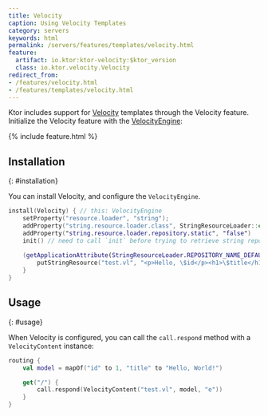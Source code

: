 ```yaml
---
title: Velocity
caption: Using Velocity Templates
category: servers
keywords: html
permalink: /servers/features/templates/velocity.html
feature:
  artifact: io.ktor:ktor-velocity:$ktor_version
  class: io.ktor.velocity.Velocity
redirect_from:
- /features/velocity.html
- /features/templates/velocity.html
---
```


Ktor includes support for [Velocity](http://velocity.apache.org/) templates through the Velocity
feature.  Initialize the Velocity feature with the
[VelocityEngine](https://velocity.apache.org/engine/1.7/apidocs/org/apache/velocity/app/VelocityEngine.html):

{% include feature.html %}

## Installation
{: #installation}

You can install Velocity, and configure the `VelocityEngine`.

```kotlin
install(Velocity) { // this: VelocityEngine
    setProperty("resource.loader", "string");
    addProperty("string.resource.loader.class", StringResourceLoader::class.java.name)
    addProperty("string.resource.loader.repository.static", "false")
    init() // need to call `init` before trying to retrieve string repository
    
    (getApplicationAttribute(StringResourceLoader.REPOSITORY_NAME_DEFAULT) as StringResourceRepository).apply {
        putStringResource("test.vl", "<p>Hello, \$id</p><h1>\$title</h1>")
    }
}
```

## Usage
{: #usage}

When Velocity is configured, you can call the `call.respond` method with a `VelocityContent` instance: 

```kotlin
routing {
    val model = mapOf("id" to 1, "title" to "Hello, World!")

    get("/") {
        call.respond(VelocityContent("test.vl", model, "e"))
    }
}
```